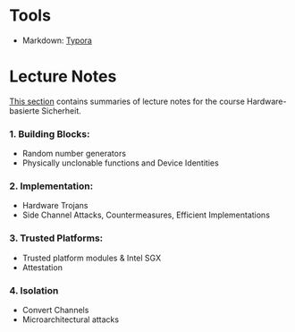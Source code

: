 # Tools

- Markdown: [Typora](https://typora.io/)

# Lecture Notes

[This section](https://github.com/harveyvn/5767V-Hardware-basierte-Sicherheit) contains summaries of lecture notes for the course Hardware-basierte Sicherheit.

### 1. Building Blocks:

- Random number generators
- Physically unclonable functions and Device Identities

### 2. Implementation:

- Hardware Trojans
- Side Channel Attacks, Countermeasures, Efficient Implementations

### 3. Trusted Platforms:

- Trusted platform modules & Intel SGX
- Attestation

### 4. Isolation

- Convert Channels
- Microarchitectural attacks